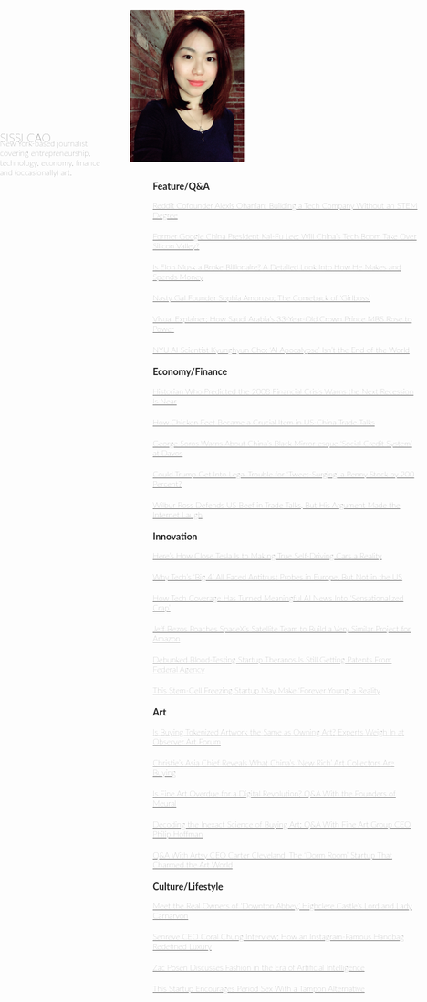 <link href='http://fonts.googleapis.com/css?family=Lato&subset=latin,latin-ext' rel='stylesheet' type='text/css'>

  
![bio](./bio.JPG)

<div class="opening authorname">
  SISSI CAO
</div>

<div class="opening">
  <p>New York-based journalist covering entrepreneurship, technology, economy, finance and (occasionally) art. </p>
</div>

<div class="works">
  <h2 id="feature-work"><a class="headerlink" href="#feature-work" title="Permanent link"></a></h2>
  <h3 id="featureqa">Feature/Q&amp;A<a class="headerlink" href="#featureqa" title="Permanent link"></a></h3>
  <p><a href="https://observer.com/2018/11/alexis-ohanian-reddit-cofounder-interview/">Reddit Cofounder Alexis Ohanian: Building a Tech Company Without an STEM Degree</a></p>
  <p><a href="https://observer.com/2018/10/kai-fu-lee-google-china-tech-advancements/">Former Google China President Kai-Fu Lee: Will China’s Tech Boom Take Over Silicon Valley?</a></p>
  <p><a href="https://observer.com/2019/06/tesla-spacex-elon-musk-ceo-compensation-analysis/">Is Elon Musk a Broke Billionaire? A Detailed Look Into How He Makes and Spends Money</a></p>
  <p><a href="https://observer.com/2018/10/sophia-amoruso-girlboss-nasty-gal/">Nasty Gal Founder Sophia Amoruso: The Comeback of ‘Girlboss’</a></p>
  <p><a href="https://observer.com/2019/01/how-saudi-arabia-crown-prince-mbs-rose-to-power/">Visual Explainer: How Saudi Arabia’s 33-Year-Old Crown Prince MBS Rose to Power</a></p>
  <p><a href="https://observer.com/2018/02/scientists-view-ai-apocalypse-end-world/">NYU AI Scientist Kyunghyun Cho: ‘AI Apocalypse’ Isn’t the End of the World  </a></p>
  <h3 id="economyfinance">Economy/Finance<a class="headerlink" href="#economyfinance" title="Permanent link"></a></h3>
  <p><a href="https://observer.com/2018/03/niall-ferguson-warns-next-recession-near/">Historian Who Predicted the 2008 Financial Crisis Warns the Next Recession Is Near</a></p>
  <p><a href="https://observer.com/2018/05/chicken-crucial-to-us-china-trade-talks/">How Chicken Feet Became a Crucial Item in US-China Trade Talks</a></p>
  <p><a href="https://observer.com/2019/01/george-soros-china-social-credit-system-worries/">George Soros Warns About China’s Black Mirror-esque ‘Social Credit System’ at Davos</a></p>
  <p><a href="https://observer.com/2019/05/donald-trump-tweet-gm-plant-sale-workhorse-stock-surge/">Could Trump Get Into Legal Trouble for ‘Tweet-Surging’ a Penny Stock by 200 Percent?</a></p>
  <p><a href="https://observer.com/2018/05/wilbur-ross-beef-defense-against-china/">Wilbur Ross Defends US Beef in Trade Talks, But His Argument Made the Internet Laugh</a></p>
  <h3 id="innovation">Innovation<a class="headerlink" href="#innovation" title="Permanent link"></a></h3>
  <p><a href="https://observer.com/2019/08/tesla-self-driving-cars-update-andrej-karpathy-ai-director/">Here’s How Close Tesla Is to Making True Self-Driving Cars a Reality</a></p>
  <p><a href="https://observer.com/2018/02/eu-antitrust-probe-apple-amazon-facebook-google/">Why Tech’s ‘Big 4’ All Faced Antitrust Probes in Europe, But Not in the US</a></p>
  <p><a href="https://observer.com/2018/08/media-tech-coverage-dangerous-artificial-intelligence-scientists-say/">How Tech Coverage Has Turned Meaningful AI News Into ‘Sensationalized Crap’</a></p>
  <p><a href="https://observer.com/2019/04/jeff-bezos-hires-rajeev-badyal-spacex-starlink-head-amazon-kuiper/">Jeff Bezos Poaches SpaceX’s Satellite Team to Build a Very Similar Project for Amazon</a></p>
  <p><a href="https://observer.com/2019/04/elizabeth-holmes-theranos-blood-testing-patent/">Debunked Blood-Testing Startup Theranos Is Still Getting Patents From Federal Agency</a></p>
  <p><a href="https://observer.com/2018/10/y-combinator-forever-labs-stem-cell-freezing/">This Stem-Cell Freezing Startup May Make ‘Forever Young’ a Reality</a></p>
  <h3 id="art">Art<a class="headerlink" href="#art" title="Permanent link"></a></h3>
  <p><a href="https://observer.com/2019/05/art-experts-blockchain-token-observer-event/">Is Buying Tokenized Artwork the Same as Owning Art? Experts Weigh In at Observer Art Forum</a></p>
  <p><a href="https://observer.com/2019/06/christies-asia-chief-rebecca-wei-china-art-collector-auction/">Christie’s Asia Chief Reveals What China’s ‘New Rich’ Art Collectors Are Buying</a></p>
  <p><a href="https://observer.com/2019/03/meural-vlad-vukicevic-jerry-hu-interview-smart-art-frame-digital-revolution/">Is Fine Art Overdue for a Digital Revolution? Q&amp;A With the Founders of Meural</a></p>
  <p><a href="https://observer.com/2019/07/art-investing-fine-art-group-ceo-philip-hoffman-interview/">Decoding the Inexact Science of Buying Art: Q&amp;A With Fine Art Group CEO Philip Hoffman</a></p>
  <p><a href="https://observer.com/2019/05/artsy-ceo-carter-cleveland-startup-art-interview/">Q&amp;A With Artsy CEO Carter Cleveland: The ‘Dorm Room’ Startup That Charmed the Art World</a></p>
  <h3 id="culturelifestyle">Culture/Lifestyle<a class="headerlink" href="#culturelifestyle" title="Permanent link"></a></h3>
  <p><a href="https://observer.com/2018/11/downton-abbey-highclere-castle-owners-carnavorn/">Meet the Real Owners of ‘Downton Abbey,’ Highclere Castle’s Lord and Lady Carnarvon</a></p>
  <p><a href="https://observer.com/2019/05/qa-senreve-ceo-coral-chung-how-an-instagram-famous-bag-redefines-luxury/">Senreve CEO Coral Chung Interview: How an Instagram-Famous Handbag Redefined Luxury</a></p>
  <p><a href="https://observer.com/2018/04/zac-posen-fashion-artificial-intelligence/">Zac Posen Discusses Fashion in the Era of Artificial Intelligence</a></p>
  <p><a href="https://observer.com/2018/07/flex-startup-period-sex-tampon-alternative/">This Startup Encourages Period Sex With a Tampon Alternative</a></p>
</div>

<style>
  body, #container {
    background: initial;
    font-family: "lato", sans-serif;
    font-weight: 100;
  }
  header {
    display: none;
  }
  .inner {
    width: 960px;
  }
  .opening {
    position: absolute;
    width: 200px;
    left: 0;
    top: 275px;
  }
  
  .authorname {
    font-size: 20px;
    font-weight: 200;
 } 
  .opening p{
  color: #333333;
  }
  
  img {
    width: 200px;
    border-radius: 3px;
  }
  .markdown-body p a {
    font-size: 1.25em;
  }
  a {
    color: #666666;
  }
  #main_content {
    display: flex;
    position: relative;
  }
  #main_content > p {
    display: inline-block;
    width: 200px;
  }
  .works {
    flex: 1;
    margin-left: 40px;
  }
  h2, h3, h4 {
    color: #262626;
    font-style:bold;
  }
  h3 {
    margin: 1em 0;
    font-style:bold;
  }
  p {
    margin-bottom: 20px;
    font-weight: 200;
    font-family: "lato", sans-serif;
  }
</style>
